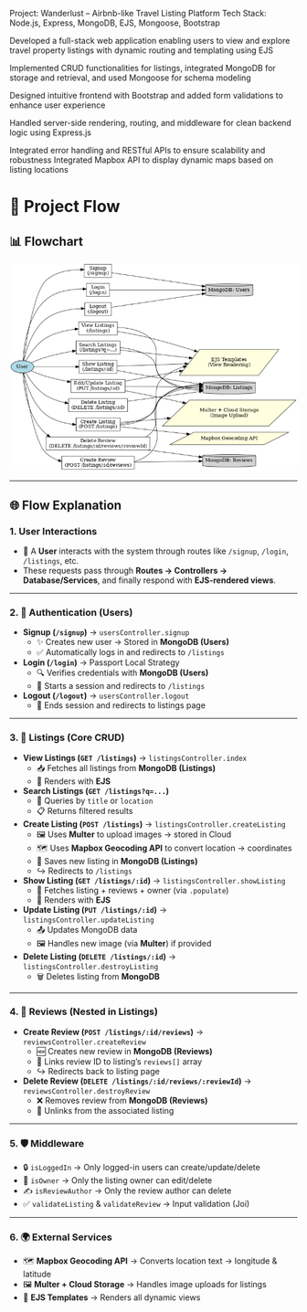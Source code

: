 Project: Wanderlust – Airbnb-like Travel Listing Platform
Tech Stack: Node.js, Express, MongoDB, EJS, Mongoose, Bootstrap

Developed a full-stack web application enabling users to view and explore travel property listings with dynamic routing and templating using EJS

Implemented CRUD functionalities for listings, integrated MongoDB for storage and retrieval, and used Mongoose for schema modeling

Designed intuitive frontend with Bootstrap and added form validations to enhance user experience

Handled server-side rendering, routing, and middleware for clean backend logic using Express.js

Integrated error handling and RESTful APIs to ensure scalability and robustness
Integrated Mapbox API to display dynamic maps based on listing locations

# 🚀 Project Flow

## 📊 Flowchart

![Project Flowchart](./major_project_flowchart.png)

---

## 🌐 Flow Explanation

### **1. User Interactions**
- 👤 A **User** interacts with the system through routes like `/signup`, `/login`, `/listings`, etc.  
- These requests pass through **Routes → Controllers → Database/Services**, and finally respond with **EJS-rendered views**.

---

### **2. 🔑 Authentication (Users)**
- **Signup (`/signup`)** → `usersController.signup`  
  - ✨ Creates new user → Stored in **MongoDB (Users)**  
  - ✅ Automatically logs in and redirects to `/listings`
- **Login (`/login`)** → Passport Local Strategy  
  - 🔍 Verifies credentials with **MongoDB (Users)**  
  - 📂 Starts a session and redirects to `/listings`
- **Logout (`/logout`)** → `usersController.logout`  
  - 🚪 Ends session and redirects to listings page

---

### **3. 🏡 Listings (Core CRUD)**
- **View Listings (`GET /listings`)** → `listingsController.index`  
  - 📥 Fetches all listings from **MongoDB (Listings)**  
  - 🎨 Renders with **EJS**
- **Search Listings (`GET /listings?q=...`)**  
  - 🔎 Queries by `title` or `location`  
  - 📋 Returns filtered results
- **Create Listing (`POST /listings`)** → `listingsController.createListing`  
  - 🖼️ Uses **Multer** to upload images → stored in Cloud  
  - 🗺️ Uses **Mapbox Geocoding API** to convert location → coordinates  
  - 💾 Saves new listing in **MongoDB (Listings)**  
  - ↪️ Redirects to `/listings`
- **Show Listing (`GET /listings/:id`)** → `listingsController.showListing`  
  - 📌 Fetches listing + reviews + owner (via `.populate`)  
  - 🎨 Renders with **EJS**
- **Update Listing (`PUT /listings/:id`)** → `listingsController.updateListing`  
  - 📤 Updates MongoDB data  
  - 🖼️ Handles new image (via **Multer**) if provided  
- **Delete Listing (`DELETE /listings/:id`)** → `listingsController.destroyListing`  
  - 🗑️ Deletes listing from **MongoDB**

---

### **4. 📝 Reviews (Nested in Listings)**
- **Create Review (`POST /listings/:id/reviews`)** → `reviewsController.createReview`  
  - 🆕 Creates new review in **MongoDB (Reviews)**  
  - 🔗 Links review ID to listing’s `reviews[]` array  
  - ↪️ Redirects back to listing page
- **Delete Review (`DELETE /listings/:id/reviews/:reviewId`)** → `reviewsController.destroyReview`  
  - ❌ Removes review from **MongoDB (Reviews)**  
  - 🔗 Unlinks from the associated listing

---

### **5. 🛡️ Middleware**
- 🔒 `isLoggedIn` → Only logged-in users can create/update/delete  
- 👑 `isOwner` → Only the listing owner can edit/delete  
- ✍️ `isReviewAuthor` → Only the review author can delete  
- ✅ `validateListing` & `validateReview` → Input validation (Joi)

---

### **6. 🌍 External Services**
- 🗺️ **Mapbox Geocoding API** → Converts location text → longitude & latitude  
- 🖼️ **Multer + Cloud Storage** → Handles image uploads for listings  
- 🎨 **EJS Templates** → Renders all dynamic views
